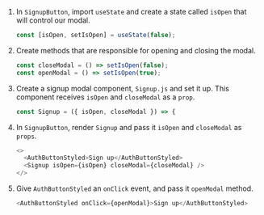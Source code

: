 1. In `SignupButton`, import `useState` and create a state called `isOpen` that will control our modal.

   ```javascript
   const [isOpen, setIsOpen] = useState(false);
   ```

2. Create methods that are responsible for opening and closing the modal.

   ```javascript
   const closeModal = () => setIsOpen(false);
   const openModal = () => setIsOpen(true);
   ```

3. Create a signup modal component, `Signup.js` and set it up. This component receives `isOpen` and `closeModal` as a `prop`.

   ```javascript
   const Signup = ({ isOpen, closeModal }) => {
   ```

4. In `SignupButton`, render `Signup` and pass it `isOpen` and `closeModal` as `props`.

   ```javascript
   <>
     <AuthButtonStyled>Sign up</AuthButtonStyled>
     <Signup isOpen={isOpen} closeModal={closeModal} />
   </>
   ```

5. Give `AuthButtonStyled` an `onClick` event, and pass it `openModal` method.

   ```javascript
   <AuthButtonStyled onClick={openModal}>Sign up</AuthButtonStyled>
   ```

